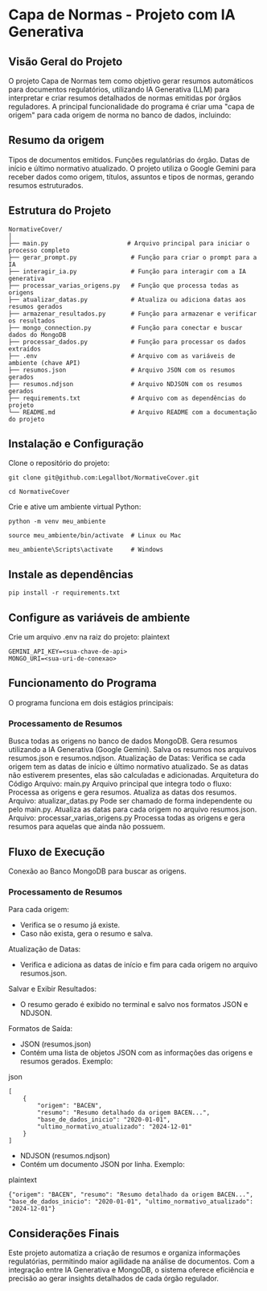 # Capa de Normas - Projeto com IA Generativa

## Visão Geral do Projeto

O projeto Capa de Normas tem como objetivo gerar resumos automáticos para documentos regulatórios, utilizando IA Generativa (LLM) para interpretar e criar resumos detalhados de normas emitidas por órgãos reguladores. A principal funcionalidade do programa é criar uma "capa de origem" para cada origem de norma no banco de dados, incluindo:

## Resumo da origem

Tipos de documentos emitidos.
Funções regulatórias do órgão.
Datas de início e último normativo atualizado.
O projeto utiliza o Google Gemini para receber dados como origem, títulos, assuntos e tipos de normas, gerando resumos estruturados.

## Estrutura do Projeto

```
NormativeCover/
│
├── main.py                      # Arquivo principal para iniciar o processo completo
├── gerar_prompt.py               # Função para criar o prompt para a IA
├── interagir_ia.py               # Função para interagir com a IA generativa
├── processar_varias_origens.py   # Função que processa todas as origens
├── atualizar_datas.py            # Atualiza ou adiciona datas aos resumos gerados
├── armazenar_resultados.py       # Função para armazenar e verificar os resultados
├── mongo_connection.py           # Função para conectar e buscar dados do MongoDB
├── processar_dados.py            # Função para processar os dados extraídos
├── .env                          # Arquivo com as variáveis de ambiente (chave API)
├── resumos.json                  # Arquivo JSON com os resumos gerados
├── resumos.ndjson                # Arquivo NDJSON com os resumos gerados
├── requirements.txt              # Arquivo com as dependências do projeto
└── README.md                     # Arquivo README com a documentação do projeto
```

## Instalação e Configuração

Clone o repositório do projeto:

```
git clone git@github.com:Legallbot/NormativeCover.git
```

```
cd NormativeCover
```

Crie e ative um ambiente virtual Python:

```
python -m venv meu_ambiente
```

```
source meu_ambiente/bin/activate  # Linux ou Mac
```

```
meu_ambiente\Scripts\activate     # Windows
```

## Instale as dependências

```
pip install -r requirements.txt
```

## Configure as variáveis de ambiente

Crie um arquivo .env na raiz do projeto:
plaintext

```
GEMINI_API_KEY=<sua-chave-de-api>
MONGO_URI=<sua-uri-de-conexao>
```

## Funcionamento do Programa

O programa funciona em dois estágios principais:

### Processamento de Resumos

Busca todas as origens no banco de dados MongoDB.
Gera resumos utilizando a IA Generativa (Google Gemini).
Salva os resumos nos arquivos resumos.json e resumos.ndjson.
Atualização de Datas:
Verifica se cada origem tem as datas de início e último normativo atualizado.
Se as datas não estiverem presentes, elas são calculadas e adicionadas.
Arquitetura do Código
Arquivo: main.py
Arquivo principal que integra todo o fluxo:
Processa as origens e gera resumos.
Atualiza as datas dos resumos.
Arquivo: atualizar_datas.py
Pode ser chamado de forma independente ou pelo main.py.
Atualiza as datas para cada origem no arquivo resumos.json.
Arquivo: processar_varias_origens.py
Processa todas as origens e gera resumos para aquelas que ainda não possuem.
## Fluxo de Execução
Conexão ao Banco MongoDB para buscar as origens.

### Processamento de Resumos

Para cada origem:
- Verifica se o resumo já existe.
- Caso não exista, gera o resumo e salva.

Atualização de Datas:
- Verifica e adiciona as datas de início e fim para cada origem no arquivo resumos.json.

Salvar e Exibir Resultados:
- O resumo gerado é exibido no terminal e salvo nos formatos JSON e NDJSON.

Formatos de Saída:
- JSON (resumos.json)
- Contém uma lista de objetos JSON com as informações das origens e resumos gerados.
Exemplo:

json

```
[
    {
        "origem": "BACEN",
        "resumo": "Resumo detalhado da origem BACEN...",
        "base_de_dados_inicio": "2020-01-01",
        "ultimo_normativo_atualizado": "2024-12-01"
    }
]
```

- NDJSON (resumos.ndjson)
- Contém um documento JSON por linha.
Exemplo:

plaintext

```
{"origem": "BACEN", "resumo": "Resumo detalhado da origem BACEN...", "base_de_dados_inicio": "2020-01-01", "ultimo_normativo_atualizado": "2024-12-01"}
```

## Considerações Finais

Este projeto automatiza a criação de resumos e organiza informações regulatórias, permitindo maior agilidade na análise de documentos. Com a integração entre IA Generativa e MongoDB, o sistema oferece eficiência e precisão ao gerar insights detalhados de cada órgão regulador.
